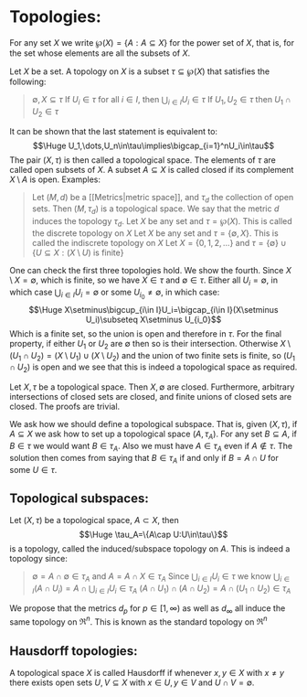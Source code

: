
# Topologies:

For any set $X$ we write $\wp(X)=\{A:A\subseteq X\}$ for the power set of $X$, that is, for the set whose elements are all the subsets of $X$.

Let $X$ be a set. A topology on $X$ is a subset $\tau\subseteq\wp(X)$ that satisfies the following:
> $\emptyset,X\subseteq\tau$
> If $U_i\in\tau$ for all $i\in I$, then $\bigcup_{i\in I}U_i\in\tau$
> If $U_1,U_2\in\tau$ then $U_1\cap U_2\in\tau$

It can be shown that the last statement is equivalent to:$$\Huge U_1,\dots,U_n\in\tau\implies\bigcap_{i=1}^nU_i\in\tau$$
The pair $(X,\tau)$ is then called a topological space. The elements of $\tau$ are called open subsets of $X$. A subset $A\subseteq X$ is called closed if its complement $X\setminus A$ is open. Examples:
>Let $(M,d)$ be a [[Metrics|metric space]], and $\tau_d$ the collection of open sets. Then $(M,\tau_d)$ is a topological space. We say that the metric $d$ induces the topology $\tau_d$.
>Let $X$ be any set and $\tau=\wp(X)$. This is called the discrete topology on $X$
>Let $X$ be any set and $\tau=\{\emptyset, X\}$. This is called the indiscrete topology on $X$
>Let $X=\{0,1,2,\dots\}$ and $\tau=\{\emptyset\}\cup\{U\subseteq X:(X\setminus U)\text{ is finite}\}$

One can check the first three topologies hold. We show the fourth. Since $X\setminus X=\emptyset$, which is finite, so we have $X\in\tau$ and $\emptyset\in\tau$. Either all $U_i=\emptyset$, in which case $\bigcup_{i\in I}U_i=\emptyset$ or some $U_{i_0}\neq\emptyset$, in which case:$$\Huge X\setminus\bigcup_{i\in I}U_i=\bigcap_{i\in I}(X\setminus U_i)\subseteq X\setminus U_{i_0}$$Which is a finite set, so the union is open and therefore in $\tau$. For the final property, if either $U_1$ or $U_2$ are $\emptyset$ then so is their intersection. Otherwise $X\setminus(U_1\cap U_2)=(X\setminus U_1)\cup(X\setminus U_2)$ and the union of two finite sets is finite, so $(U_1\cap U_2)$ is open and we see that this is indeed a topological space as required.

Let $X,\tau$ be a topological space. Then $X,\emptyset$ are closed. Furthermore, arbitrary intersections of closed sets are closed, and finite unions of closed sets are closed. The proofs are trivial.

We ask how we should define a topological subspace. That is, given $(X,\tau)$, if $A\subseteq X$ we ask how to set up a topological space $(A,\tau_A)$. For any set $B\subseteq A$, if $B\in\tau$ we would want $B\in\tau_A$. Also we must have $A\in\tau_A$ even if $A\notin\tau$. The solution then comes from saying that $B\in\tau_A$ if and only if $B=A\cap U$ for some $U\in\tau$.

## Topological subspaces:
Let $(X,\tau)$ be a topological space, $A\subset X$, then$$\Huge \tau_A=\{A\cap U:U\in\tau\}$$is a topology, called the induced/subspace topology on $A$. This is indeed a topology since:
> $\emptyset=A\cap\emptyset\in\tau_A$ and $A=A\cap X\in\tau_A$
> Since $\bigcup_{i\in I}U_i\in\tau$ we know $\bigcup_{i\in I}(A\cap U_i)=A\cap\bigcup_{i\in I}U_i\in\tau_A$
> $(A\cap U_1)\cap(A\cap U_2)=A\cap(U_1\cap U_2)\in\tau_A$

We propose that the metrics $d_p$ for $p\in[1,\infty)$ as well as $d_\infty$ all induce the same topology on $\Re^n$. This is known as the standard topology on $\Re^n$

## Hausdorff topologies:
A topological space $X$ is called Hausdorff if whenever $x,y\in X$ with $x\neq y$ there exists open sets $U,V\subseteq X$ with $x\in U,y\in V$ and $U\cap V=\emptyset$.